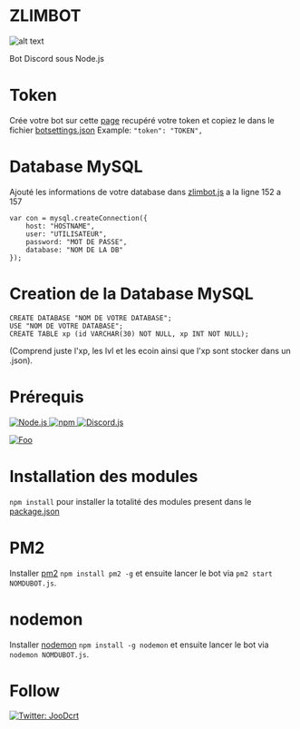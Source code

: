 # ZLIMBOT

![alt text](https://i.imgur.com/GfgsBdt.jpg)

Bot Discord sous Node.js

# Token

Crée votre bot sur cette [page](https://discordapp.com/developers/applications/) recupéré votre token et copiez le dans le fichier [botsettings.json](https://github.com/GrimZam/GRIMBOT/blob/master/botsettings.json)
Example: `"token": "TOKEN",`

# Database MySQL

Ajouté les informations de votre database dans [zlimbot.js](http://git.grindhouse.xyz:8888/GrimZam/grimbot/blob/master/zlimbot.js) a la ligne 152 a 157
```
var con = mysql.createConnection({
    host: "HOSTNAME",
    user: "UTILISATEUR",
    password: "MOT DE PASSE",
    database: "NOM DE LA DB"
});
```

# Creation de la Database MySQL

```
CREATE DATABASE "NOM DE VOTRE DATABASE";
USE "NOM DE VOTRE DATABASE";
CREATE TABLE xp (id VARCHAR(30) NOT NULL, xp INT NOT NULL);
```

(Comprend juste l'xp, les lvl et les ecoin ainsi que l'xp sont stocker dans un .json).

# Prérequis

<p>
  <a href="https://nodejs.org/en">
    <img alt="Node.js" src="https://img.shields.io/badge/Node.js-Download-3ADC1A&?style=flat-square&logo=appveyor" target="_blank" />
  </a>
    <a href="https://www.npmjs.com/get-npm">
    <img alt="npm" src="https://img.shields.io/badge/npm-Download-E13A18&?style=flat-square&logo=appveyor" target="_blank" />
  </a>
    <a href="https://discord.js.org/#/">
    <img alt="Discord.js" src="https://img.shields.io/badge/Discord.js-Download-%232196f3&?style=flat-square&logo=appveyor" target="_blank" />
  </a>
</p>

[![Foo](https://img.shields.io/badge/Discord.js-Download-%232196f3&?style=flat-square&logo=appveyor)](https://discord.js.org/#/)

# Installation des modules

`npm install` pour installer la totalité des modules present dans le [package.json](https://github.com/GrimZam/GRIMBOT/blob/master/package.json)

# PM2

Installer [pm2](http://pm2.keymetrics.io/) `npm install pm2 -g` et ensuite lancer le bot via `pm2 start NOMDUBOT.js`.

# nodemon

Installer [nodemon](https://nodemon.io/) `npm install -g nodemon` et ensuite lancer le bot via `nodemon NOMDUBOT.js`.

# Follow

<p>
  <a href="https://twitter.com/JooDcrt">
    <img alt="Twitter: JooDcrt" src="https://img.shields.io/badge/twitter-follow-blue&?style=flat-square&logo=appveyor" target="_blank" />
  </a>
</p>

